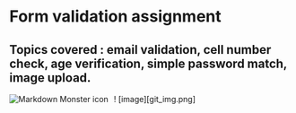 # Form validation assignment

## Topics covered : email validation, cell number check, age verification, simple password match, image upload.

<img src="git_img.png"
     alt="Markdown Monster icon"
     style="float: left; margin-right: 10px;" />

! [image][git_img.png]
